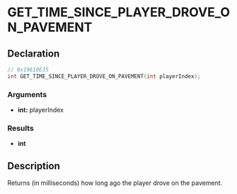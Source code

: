 # GET_TIME_SINCE_PLAYER_DROVE_ON_PAVEMENT

## Declaration
```cpp
// 0x19610E35
int GET_TIME_SINCE_PLAYER_DROVE_ON_PAVEMENT(int playerIndex);
```

### Arguments
- **int:** playerIndex

### Results
- **int**

## Description
Returns (in milliseconds) how long ago the player drove on the pavement.